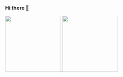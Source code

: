 ### Hi there 👋

<!--
**MilaKings/MilaKings** is a ✨ _special_ ✨ repository because its `README.md` (this file) appears on your GitHub profile.

Here are some ideas to get you started:

- 🔭 I’m currently working on ...
- 🌱 I’m currently learning ...
- 👯 I’m looking to collaborate on ...
- 🤔 I’m looking for help with ...
- 💬 Ask me about ...
- 📫 How to reach me: ...
- 😄 Pronouns: ...
- ⚡ Fun fact: ...
-->

<div>
<a href="https://github.com/seu-usuário-aqui">
<img loading="lazy" height="180em" src="https://github-readme-stats.vercel.app/api/top-langs/?username=MilaKings&layout=compact&langs_count=7&theme=holi"/>
<img loading="lazy" height="180em" src="https://github-readme-stats.vercel.app/api?username=MilaKings&show_icons=true&theme=holi&include_all_commits=true&count_private=true"/>
</div>
